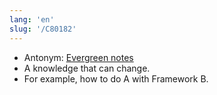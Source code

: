 ```yaml
---
lang: 'en'
slug: '/C80182'
---
```


- Antonym: [Evergreen notes](./../.././docs/pages/Evergreen%20notes.md)
- A knowledge that can change.
- For example, how to do A with Framework B.

<head>
  <html lang="en-US"/>
</head>
